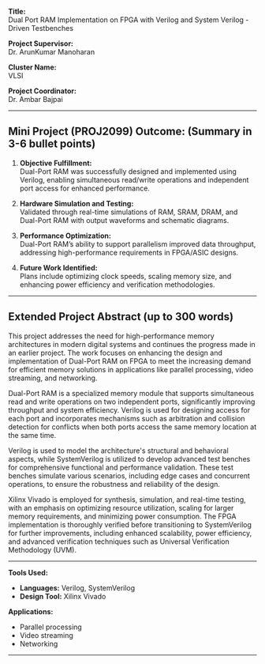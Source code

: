 **Title:**  
Dual Port RAM Implementation on FPGA with Verilog and System Verilog - Driven Testbenches  

**Project Supervisor:**  
Dr. ArunKumar Manoharan 

**Cluster Name:**  
VLSI  

**Project Coordinator:**  
Dr. Ambar Bajpai  

---

## Mini Project (PROJ2099) Outcome: (Summary in 3-6 bullet points)

1. **Objective Fulfillment:**  
   Dual-Port RAM was successfully designed and implemented using Verilog, enabling simultaneous read/write operations and independent port access for enhanced performance.

2. **Hardware Simulation and Testing:**  
   Validated through real-time simulations of RAM, SRAM, DRAM, and Dual-Port RAM with output waveforms and schematic diagrams.

3. **Performance Optimization:**  
   Dual-Port RAM’s ability to support parallelism improved data throughput, addressing high-performance requirements in FPGA/ASIC designs.

4. **Future Work Identified:**  
   Plans include optimizing clock speeds, scaling memory size, and enhancing power efficiency and verification methodologies.

---

## Extended Project Abstract (up to 300 words)

This project addresses the need for high-performance memory architectures in modern digital systems and continues the progress made in an earlier project. The work focuses on enhancing the design and implementation of Dual-Port RAM on FPGA to meet the increasing demand for efficient memory solutions in applications like parallel processing, video streaming, and networking.  

Dual-Port RAM is a specialized memory module that supports simultaneous read and write operations on two independent ports, significantly improving throughput and system efficiency. Verilog is used for designing access for each port and incorporates mechanisms such as arbitration and collision detection for conflicts when both ports access the same memory location at the same time.  

Verilog is used to model the architecture's structural and behavioral aspects, while SystemVerilog is utilized to develop advanced test benches for comprehensive functional and performance validation. These test benches simulate various scenarios, including edge cases and concurrent operations, to ensure the robustness and reliability of the design.  

Xilinx Vivado is employed for synthesis, simulation, and real-time testing, with an emphasis on optimizing resource utilization, scaling for larger memory requirements, and minimizing power consumption. The FPGA implementation is thoroughly verified before transitioning to SystemVerilog for further improvements, including enhanced scalability, power efficiency, and advanced verification techniques such as Universal Verification Methodology (UVM).

---

**Tools Used:**  
- **Languages:** Verilog, SystemVerilog  
- **Design Tool:** Xilinx Vivado  

**Applications:**  
- Parallel processing  
- Video streaming  
- Networking  

---
